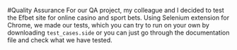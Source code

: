 #Quality Assurance
For our QA project, my colleague and I decided to test the Efbet site for online casino and sport bets. Using Selenium extension for Chrome, we made our tests, which you can
try to run on your own by downloading ```test_cases.side``` or you can just go through the documentation file and check what we have tested.

